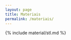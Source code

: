 ```yaml
---
layout: page
title: Materiais
permalink: /materiais/
---
```


{% include material/stl.md %}
<!--{% include material/estrutura_de_dados.md %}
{% include material/grafos.md %}
{% include material/programacao_dinamica.md %}
--!>
